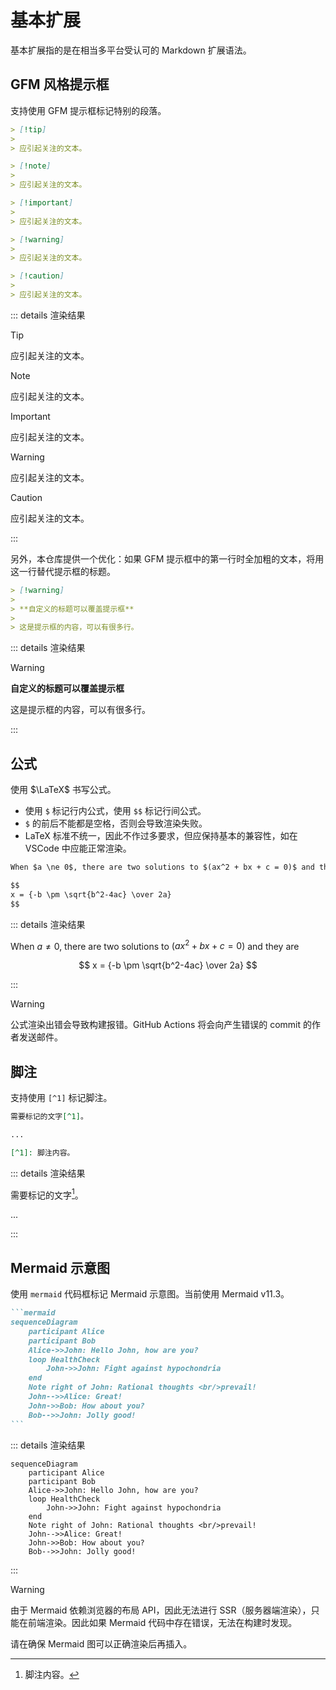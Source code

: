 # 基本扩展

基本扩展指的是在相当多平台受认可的 Markdown 扩展语法。

## GFM 风格提示框

支持使用 GFM 提示框标记特别的段落。

```markdown
> [!tip]
>
> 应引起关注的文本。

> [!note]
>
> 应引起关注的文本。

> [!important]
>
> 应引起关注的文本。

> [!warning]
>
> 应引起关注的文本。

> [!caution]
>
> 应引起关注的文本。
```

::: details 渲染结果

> [!tip]
>
> 应引起关注的文本。

> [!note]
>
> 应引起关注的文本。

> [!important]
>
> 应引起关注的文本。

> [!warning]
>
> 应引起关注的文本。

> [!caution]
>
> 应引起关注的文本。

:::

另外，本仓库提供一个优化：如果 GFM 提示框中的第一行时全加粗的文本，将用这一行替代提示框的标题。

```markdown
> [!warning]
>
> **自定义的标题可以覆盖提示框**
>
> 这是提示框的内容，可以有很多行。
```

::: details 渲染结果

> [!warning]
>
> **自定义的标题可以覆盖提示框**
>
> 这是提示框的内容，可以有很多行。

:::

## 公式

使用 $\LaTeX$ 书写公式。

- 使用 `$` 标记行内公式，使用 `$$` 标记行间公式。
- `$` 的前后不能都是空格，否则会导致渲染失败。
- LaTeX 标准不统一，因此不作过多要求，但应保持基本的兼容性，如在 VSCode 中应能正常渲染。

```markdown
When $a \ne 0$, there are two solutions to $(ax^2 + bx + c = 0)$ and they are

$$
x = {-b \pm \sqrt{b^2-4ac} \over 2a}
$$
```

::: details 渲染结果

When $a \ne 0$, there are two solutions to $(ax^2 + bx + c = 0)$ and they are

$$
x = {-b \pm \sqrt{b^2-4ac} \over 2a}
$$

:::

> [!warning]
>
> 公式渲染出错会导致构建报错。GitHub Actions 将会向产生错误的 commit 的作者发送邮件。

## 脚注

支持使用 `[^1]` 标记脚注。

```markdown
需要标记的文字[^1]。

...

[^1]: 脚注内容。
```

::: details 渲染结果

需要标记的文字[^1]。

...

[^1]: 脚注内容。

:::

## Mermaid 示意图

使用 `mermaid` 代码框标记 Mermaid 示意图。当前使用 Mermaid v11.3。

````markdown
```mermaid
sequenceDiagram
    participant Alice
    participant Bob
    Alice->>John: Hello John, how are you?
    loop HealthCheck
        John->>John: Fight against hypochondria
    end
    Note right of John: Rational thoughts <br/>prevail!
    John-->>Alice: Great!
    John->>Bob: How about you?
    Bob-->>John: Jolly good!
```
````

::: details 渲染结果

```mermaid
sequenceDiagram
    participant Alice
    participant Bob
    Alice->>John: Hello John, how are you?
    loop HealthCheck
        John->>John: Fight against hypochondria
    end
    Note right of John: Rational thoughts <br/>prevail!
    John-->>Alice: Great!
    John->>Bob: How about you?
    Bob-->>John: Jolly good!
```

:::

> [!warning]
>
> 由于 Mermaid 依赖浏览器的布局 API，因此无法进行 SSR（服务器端渲染），只能在前端渲染。因此如果 Mermaid 代码中存在错误，无法在构建时发现。
>
> 请在确保 Mermaid 图可以正确渲染后再插入。
